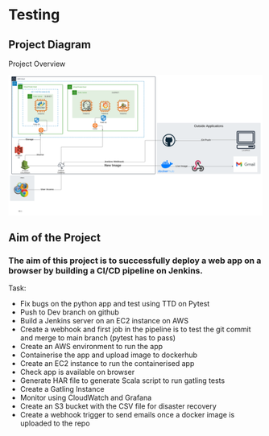 # Testing 

## Project Diagram 

Project Overview

![](img/project_diagram.svg)

## Aim of the Project
### The aim of this project is to successfully deploy a web app on a browser by building a CI/CD pipeline on Jenkins.
Task:
- Fix bugs on the python app and test using TTD on Pytest 
- Push to Dev branch on github 
- Build a Jenkins server on an EC2 instance on AWS
- Create a webhook and first job in the pipeline is to test the git commit and merge to main branch (pytest has to pass)
- Create an AWS environment to run the app
- Containerise the app and upload image to dockerhub 
- Create an EC2 instance to run the containerised app
- Check app is available on browser
- Generate HAR file to generate Scala script to run gatling tests
- Create a Gatling Instance 
- Monitor using CloudWatch and Grafana 
- Create an S3 bucket with the CSV file for disaster recovery
- Create a webhook trigger to send emails once a docker image is uploaded to the repo

